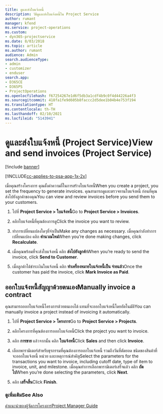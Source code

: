```yaml
---
title: ดูและส่งใบแจ้งหนี้
description: วิธีดูและส่งใบแจ้งหนี้ใน Project Service
author: rumant
manager: kfend
ms.service: project-operations
ms.custom:
- dyn365-projectservice
ms.date: 8/03/2018
ms.topic: article
ms.author: rumant
audience: Admin
search.audienceType:
- admin
- customizer
- enduser
search.app:
- D365CE
- D365PS
- ProjectOperations
ms.openlocfilehash: f67254267e1d6f5db3a1cdf4b9c0f4d44226a4f3
ms.sourcegitcommit: 418fa1fe9d605b8faccc2d5dee1b04b4e753f194
ms.translationtype: HT
ms.contentlocale: th-TH
ms.lasthandoff: 02/10/2021
ms.locfileid: "5143941"
---
```

# <a name="view-and-send-invoices-project-service"></a><span data-ttu-id="44960-103">ดูและส่งใบแจ้งหนี้ (Project Service)</span><span class="sxs-lookup"><span data-stu-id="44960-103">View and send invoices (Project Service)</span></span>

[!include [banner](../includes/psa-now-project-operations.md)]

[!INCLUDE[cc-applies-to-psa-app-1x-2x](../includes/cc-applies-to-psa-app-1x-2x.md)]

<span data-ttu-id="44960-104">เมื่อคุณสร้างโครงการ คุณตั้งค่าความถี่ในการสร้างใบแจ้งหนี้</span><span class="sxs-lookup"><span data-stu-id="44960-104">When you create a project, you set the frequency to generate invoices.</span></span> <span data-ttu-id="44960-105">คุณสามารถดูและตรวจทานใบแจ้งหนี้ ก่อนที่คุณส่งไปยังลูกค้าของคุณ</span><span class="sxs-lookup"><span data-stu-id="44960-105">You can view and review invoices before you send them to your customers.</span></span>  
  
1.  <span data-ttu-id="44960-106">ไปที่ **Project Service > ใบแจ้งหนี้**</span><span class="sxs-lookup"><span data-stu-id="44960-106">Go to **Project Service > Invoices**.</span></span>  
  
2.  <span data-ttu-id="44960-107">คลิกใบแจ้งหนี้ที่คุณต้องการดู</span><span class="sxs-lookup"><span data-stu-id="44960-107">Click the invoice you want to review.</span></span>  
  
3.  <span data-ttu-id="44960-108">ทำการเปลี่ยนแปลงใดๆที่จำเป็น</span><span class="sxs-lookup"><span data-stu-id="44960-108">Make any changes as necessary.</span></span> <span data-ttu-id="44960-109">เมื่อคุณกำลังทำการเปลี่ยนแปลง คลิก **คำนวณใหม่**</span><span class="sxs-lookup"><span data-stu-id="44960-109">When you’re done making changes, click **Recalculate**.</span></span>  
  
4.  <span data-ttu-id="44960-110">เมื่อคุณพร้อมที่จะส่งใบแจ้งหนี้ คลิก **ส่งไปยังลูกค้า**</span><span class="sxs-lookup"><span data-stu-id="44960-110">When you’re ready to send the invoice, click **Send to Customer**.</span></span>  
  
5.  <span data-ttu-id="44960-111">เมื่อลูกค้าได้ชำระเงินใบแจ้งหนี้ คลิก **ทำเครื่องหมายใบแจ้งหนี้เป็น จ่ายแล้ว**</span><span class="sxs-lookup"><span data-stu-id="44960-111">Once the customer has paid the invoice, click **Mark Invoice as Paid**.</span></span>  
  
## <a name="manually-invoice-a-contract"></a><span data-ttu-id="44960-112">ออกใบแจ้งหนี้สัญญาด้วยตนเอง</span><span class="sxs-lookup"><span data-stu-id="44960-112">Manually invoice a contract</span></span>  
 <span data-ttu-id="44960-113">คุณสามารถออกใบแจ้งหนี้โครงการด้วยตนเองได้ แทนที่จะออกใบแจ้งหนี้โดยอัตโนมัติ</span><span class="sxs-lookup"><span data-stu-id="44960-113">You can manually invoice a project instead of invoicing it automatically.</span></span>  
  
1.  <span data-ttu-id="44960-114">ไปที่ **Project Service > โครงการ**</span><span class="sxs-lookup"><span data-stu-id="44960-114">Go to **Project Service > Projects**.</span></span>  
  
2.  <span data-ttu-id="44960-115">คลิกโครงการที่คุณต้องการออกใบแจ้งหนี้</span><span class="sxs-lookup"><span data-stu-id="44960-115">Click the project you want to invoice.</span></span>  
  
3.  <span data-ttu-id="44960-116">คลิก **การขาย** แล้วจากนั้น คลิก **ใบแจ้งหนี้**</span><span class="sxs-lookup"><span data-stu-id="44960-116">Click **Sales** and then click **Invoice**.</span></span>  
  
4.  <span data-ttu-id="44960-117">เลือกพารามิเตอร์สำหรับธุรกรรมที่คุณต้องการออกใบแจ้งหนี้ รวมถึงวันที่ตัดยอด ชนิดของสินค้าที่จะออกใบแจ้งหนี้ หน่วย และเหตุการณ์สำคัญ</span><span class="sxs-lookup"><span data-stu-id="44960-117">Select the parameters for the transactions you want to invoice, including cutoff date, type of item to invoice, unit, and milestone.</span></span> <span data-ttu-id="44960-118">เมื่อคุณทำการเลือกพารามิเตอร์เสร็จแล้ว คลิก **ถัดไป**</span><span class="sxs-lookup"><span data-stu-id="44960-118">When you’re done selecting the parameters, click **Next**.</span></span>  
  
5.  <span data-ttu-id="44960-119">คลิก **เสร็จสิ้น**</span><span class="sxs-lookup"><span data-stu-id="44960-119">Click **Finish**.</span></span>  
  
### <a name="see-also"></a><span data-ttu-id="44960-120">ดูเพิ่มเติม</span><span class="sxs-lookup"><span data-stu-id="44960-120">See Also</span></span>  
 [<span data-ttu-id="44960-121">คำแนะนำของผู้จัดการโครงการ</span><span class="sxs-lookup"><span data-stu-id="44960-121">Project Manager Guide</span></span>](../psa/project-manager-guide.md)

